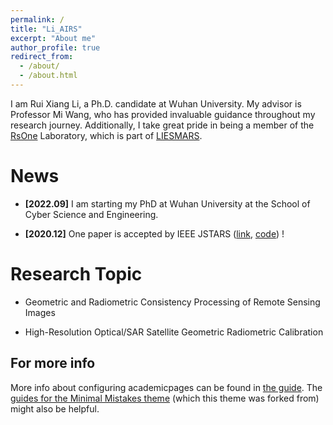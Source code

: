 ```yaml
---
permalink: /
title: "Li_AIRS"
excerpt: "About me"
author_profile: true
redirect_from: 
  - /about/
  - /about.html
---
```


I am Rui Xiang Li, a Ph.D. candidate at Wuhan University. My advisor is Professor Mi Wang, who has provided invaluable guidance throughout my research journey. Additionally, I take great pride in being a member of the [RsOne](http://rsone.whu.edu.cn/) Laboratory, which is part of [LIESMARS](http://liesmars.whu.edu.cn/).

News
======
- **[2022.09]** I am starting my PhD at Wuhan University at the School of Cyber Science and Engineering.

- **[2020.12]** One paper is accepted by IEEE JSTARS ([link](https://ieeexplore.ieee.org/document/9286545/), [code](https://lirxairs.github.io/)) !

Research Topic
======
- Geometric and Radiometric Consistency Processing of Remote Sensing Images

- High-Resolution Optical/SAR Satellite Geometric Radiometric Calibration

For more info
------
More info about configuring academicpages can be found in [the guide](https://academicpages.github.io/markdown/). The [guides for the Minimal Mistakes theme](https://mmistakes.github.io/minimal-mistakes/docs/configuration/) (which this theme was forked from) might also be helpful.
